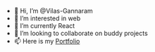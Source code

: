 - 👋 Hi, I’m @Vilas-Gannaram
- 👀 I’m interested in web
- 🌱 I’m currently React
- 💞️ I’m looking to collaborate on buddy projects
- 📫 Here is my [Portfolio](https://vilasgannaram.com)

<!---
Vilas-Gannaram/Vilas-Gannaram is a ✨ special ✨ repository because its `README.md` (this file) appears on your GitHub profile.
You can click the Preview link to take a look at your changes.
--->
